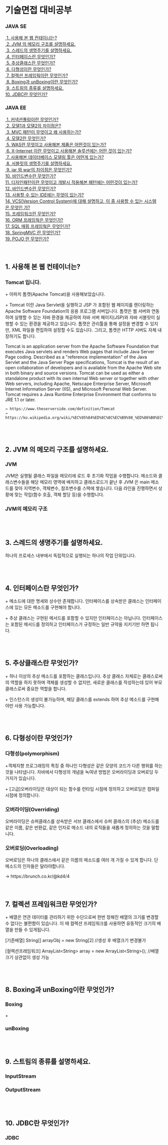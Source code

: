 
<div><h1>기술면접 대비공부</h1></div>
<div>
    <h3>JAVA SE</h3>
    <div><a href="#javase1">&nbsp;1. 사용해 본 웹 컨테이너는?</a></div>
    <div><a href="#javase2">&nbsp;2. JVM 의 메모리 구조를 설명하세요.</a></div>
    <div><a href="#javase3">&nbsp;3. 스레드의 생명주기를 설명하세요.</a></div>
    <div><a href="#javase4">&nbsp;4. 인터페이스란 무엇인가?</a></div>
    <div><a href="#javase5">&nbsp;5. 추상클래스란 무엇인가?</a></div>
    <div><a href="#javase6">&nbsp;6. 다형성이란 무엇인가?</a></div>
    <div><a href="#javase7">&nbsp;7. 컬렉션 프레임웍이란 무엇인가?</a></div>
    <div><a href="#javase8">&nbsp;8. Boxing과 unBoxing이란 무엇인가?</a></div>
    <div><a href="#javase9">&nbsp;9. 스트림의 종류를 설명하세요.</a></div>
    <div><a href="#javase10">10. JDBC란 무엇인가?</a></div>
</div>
<div>
    <h3>JAVA EE</h3>
    <div><a href="#javaee1">&nbsp;1. 커넥션풀링이란 무엇인가?</a></div>
    <div><a href="#javaee2">&nbsp;2. 모델1과 모델2의 차이점은?</a></div>
    <div><a href="#javaee3">&nbsp;3. MVC 패턴이 무엇이고 왜 사용하는가?</a></div>
    <div><a href="#javaee4">&nbsp;4. 모델2란 무엇인가?</a></div>
    <div><a href="#javaee5">&nbsp;5. WAS란 무엇이고 사용해본 제품은 어떤것이 있는가?</a></div>
    <div><a href="#javaee6">&nbsp;6. X-Internet 이란 무엇이고 사용해본 솔루션에는 어떤 것이 있는가?</a></div>
    <div><a href="#javaee7">&nbsp;7. 사용해본 데이터베이스 모델링 툴은 어떤게 있는가?</a></div>
    <div><a href="#javaee8">&nbsp;8. 서블릿의 생명주기를 설명하세요.</a></div>
    <div><a href="#javaee9">&nbsp;9. jar 와 war의 차이점은 무엇인가?</a></div>
    <div><a href="#javaee10">10. 바인드변수란 무엇인가?</a></div>
    <div><a href="#javaee11">11. 디자인패턴이란 무엇이고 개발시 적용해본 패턴에는 어떤것이 있는가?</a></div>
    <div><a href="#javaee12">12. 바인드변수란 무엇인가?</a></div>
    <div><a href="#javaee13">13. 사용할 수 있는 IDE에는 무엇이 있는가?</a></div>
    <div><a href="#javaee14">14. VCS(Version Control System)에 대해 설명하고, 이 중 사용할 수 있는 시스템은 무엇인 가?</a></div>
    <div><a href="#javaee15">15. 프레임워크란 무엇인가?</a></div>
    <div><a href="#javaee16">16. ORM 프레임웍은 무엇인가?</a></div>
    <div><a href="#javaee17">17. SQL 매핑 프레임웍은 무엇인가?</a></div>
    <div><a href="#javaee18">18. SpringMVC 란 무엇인가?</a></div>
    <div><a href="#javaee19">19. POJO 란 무엇인가?</a></div>
</div>

<!--공백--><div><br><br></div>

<div>
    <h2 id="javase1">1. 사용해 본 웹 컨테이너는?</h2>
    <h3>Tomcat 입니다.</h3>
    <p>+ 아파치 톰캣(Apache Tomcat)을 사용해보았습니다.</p>
    <p>+ Tomcat 이란 Java Servlet을 실행하고 JSP 가 포함된 웹 페이지를 렌더링하는 Apache Software Foundation의 응용 프로그램 서버입니다.
    톰캣은 웹 서버와 연동하여 실행할 수 있는 자바 환경을 제공하여 자바 서버 페이지(JSP)와 자바 서블릿이 실행할 수 있는 환경을 제공하고 있습니다. 톰캣은 관리툴을 통해 설정을 변경할 수 있지만, XML 파일을 편집하여 설정할 수도 있습니다. 그리고, 톰캣은 HTTP 서버도 자체 내장하기도 합니다.</p>
    <p>Tomcat is an application server from the Apache Software Foundation that executes Java servlets and renders Web pages that include Java Server Page coding. Described as a "reference implementation" of the Java Servlet and the Java Server Page specifications, Tomcat is the result of an open collaboration of developers and is available from the Apache Web site in both binary and source versions. Tomcat can be used as either a standalone product with its own internal Web server or together with other Web servers, including Apache, Netscape Enterprise Server, Microsoft Internet Information Server (IIS), and Microsoft Personal Web Server. Tomcat requires a Java Runtime Enterprise Environment that conforms to JRE 1.1 or later.</p>
    
    → https://www.theserverside.com/definition/Tomcat
    → https://ko.wikipedia.org/wiki/%EC%95%84%ED%8C%8C%EC%B9%98_%ED%86%B0%EC%BA%A3
</div>

<!--공백--><div><br><br></div>

<div>
    <h2 id="javase2">2. JVM 의 메모리 구조를 설명하세요.</h2>
    <h3>JVM</h3>
    <p>JVM은 실행될 클래스 파일을 메모리에 로드 후 초기화 작업을 수행합니다. 메소드와 클래스변수들을 해당 메모리 영역에 배치하고 클래스로드가 끝난 후 JVM 은 main 메소드를 찾아 지역변수, 객체변수, 참조변수를 스택에 쌓습니다. 다음 라인을 진행하면서 상황에 맞는 작업(함수 호출, 객체 할당 등)을 수행합니다.</p>
    <h3>JVM의 메모리 구조</h3>
</div>

<div><br><br></div>

<div>
    <h2 id="javase3">3. 스레드의 생명주기를 설명하세요.</h2>
    <p>하나의 프로세스 내부에서 독립적으로 실행되는 하나의 작업 단위입니다.</p>
</div>

<div><br><br></div>

<div>
    <h2 id="javase4">4. 인터페이스란 무엇인가?</h2>
    <p>+ 메소드에 대한 명세와 상수만 존재합니다. 인터페이스를 상속받은 클래스는 인터페이스에 있는 모든 메소드를 구현해야 합니다.</p>
    <p>+ 추상 클래스는 구현된 메서드를 포함할 수 있지만 인터페이스는 아닙니다. 인터페이스는 포함된 메서드를 정의하고 인터페이스가 규정하는 일반 규약을 지키기만 하면 됩니다.</p>
</div>

<div><br><br></div>

<div>
    <h2 id="javase5">5. 추상클래스란 무엇인가?</h2>
    <p>+ 하나 이상의 추상 메소드를 포함하는 클래스입니다. 추상 클래스 자체로는 클래스로써의 역할을 하지 못하며 객체를 생성할 수 없지만, 새로운 클래스를 작성하는데 있어 부모클래스로써 중요한 역할을 합니다.</p>
    <p>+ 인스턴스의 생성이 불가능하며, 해당 클래스를 extends 하여 추상 메소드를 구현해야만 사용 가능합니다.</p>
</div>

<div><br><br></div>

<div>
    <h2 id="javase6">6. 다형성이란 무엇인가?</h2>
    <h3>다형성(polymorphism)</h3>
    <p>+객체지향 프로그래밍의 특징 중 하나인 다형성은 같은 모양의 코드가 다른 행위를 하는 것을 나타냅니다. 자바에서 다형성의 개념을 녹여낸 방법은 오버라이딩과 오버로딩 두 가지가 있습니다.</p>
    <p>+ [고급]오버라이딩은 대상이 되는 함수를 런타임 시점에 정의하고 오버로딩은 컴파일 시점에 정의합니다.</p>
    <h3>오버라이딩(Overriding)</h3>
    <p>오버라이딩은 슈퍼클래스를 상속받은 서브 클래스에서 슈퍼 클래스의 (추상) 메소드를 같은 이름, 같은 반환값, 같은 인자로 메소드 내의 로직들을 새롭게 정의하는 것을 말합니다.</p>
    <h3>오버로딩(Overloading)</h3>
    <p>오버로딩은 하나의 클래스에서 같은 이름의 메소드를 여러 개 가질 수 있게 합니다. 단 메소드의 인자들은 달라야합니다.</p>
    → https://brunch.co.kr/@kd4/4
    
</div>

<div><br><br></div>

<div>
    <h2 id="javase7">7. 컬렉션 프레임워크란 무엇인가?</h2>
    <p>+ 배열은 연관 데이터를 관리하기 위한 수단으로써 한번 정해진 배열의 크기를 변경할 수 없다는 불편함이 있습니다. 이 때 컬렉션 프레임워크를 사용하면 유동적인 크기의 배열을 만들 수 있게됩니다.</p>
    <p>[기존배열] String[] arrayObj = new String[2] //생성 후 배열크기 변경불가</p>
    <p>[컬렉션프레임워크] ArrayList&#60;String&#62; array = new ArrayList&#60;String&#62;(); //배열 크기 상관없이 생성 가능</p>
</div>

<div><br><br></div>

<div>
    <h2 id="javase8">8. Boxing과 unBoxing이란 무엇인가?</h2>
    <h3>Boxing</h3>
    <p>+ </p>
    <h3>unBoxing</h3>
    <p></p>
</div>

<div><br><br></div>

<div>
    <h2 id="javase9">9. 스트림의 종류를 설명하세요.</h2>
    <h3>InputStream</h3>
    <p></p>
    <h3>OutputStream</h3>
    <p></p>
</div>

<div><br><br></div>

<div>
    <h2 id="javase10">10. JDBC란 무엇인가?</h2>
    <h3>JDBC</h3>
    <p></p>
</div>

<!--공백--><div><br><br></div>
